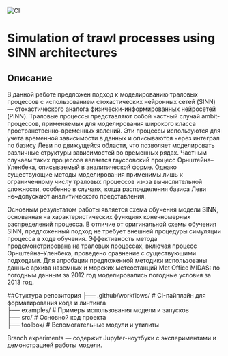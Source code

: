 ![CI](https://github.com/XenaBel2004/SINN_trawl_processes/actions/workflows/lint.yml/badge.svg)

# Simulation of trawl processes using SINN architectures

## Описание

В данной работе предложен подход к моделированию траловых процессов с использованием стохастических нейронных сетей (SINN) — стохастического аналога физически-информированных нейросетей (PINN). Траловые процессы представляют собой частный случай ambit-процессов, применяемых для моделирования широкого класса пространственно-временных явлений. Эти процессы используются для учета временной зависимости в данных и описываются через интеграл по базису Леви по движущейся области, что позволяет моделировать различные структуры зависимостей во временных рядах. Частным случаем таких процессов является гауссовский процесс Орнштейна–Уленбека, описываемый в аналитической форме. Однако существующие методы моделирования применимы лишь к ограниченному числу траловых процессов из-за вычислительной сложности, особенно в случаях, когда распределения базиса Леви не~допускают аналитического представления. 

Основным результатом работы является схема обучения модели SINN, основанная на характеристических функциях конечномерных распределений процесса. В отличие от оригинальной схемы обучения SINN, предложенный подход не требует внешней процедуры симуляции процесса в ходе обучения. Эффективность метода продемонстрирована на траловых процессах, включая процесс Орнштейна–Уленбека, проведено сравнение с существующими подходами. Для апробации предложенной методики использованы данные архива наземных и морских метеостанций Met Office MIDAS: по погодным данным за 2012 год моделировались погодные условия за 2013 год.

##Стуктура репозитория
├── .github/workflows/   # CI-пайплайн для форматирования кода и линтинга  
├── examples/            # Примеры использования модели и запусков  
├── src/                 # Основной код проекта  
├── toolbox/             # Вспомогательные модули и утилиты  

Branch experiments — содержит Jupyter-ноутбуки с экспериментами и демонстрацией работы модели.
